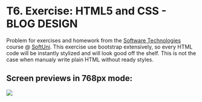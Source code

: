 # T6. Exercise: HTML5 and CSS - BLOG DESIGN

Problem for exercises and homework from the [Software Technologies](https://github.com/OgnyanDD/Software-Technologies) course @ [SoftUni](https://softuni.bg/).
This exercise use bootstrap extensively, so every HTML code will be instantly stylized and will look good off the shelf. This is not the case when manualy write plain HTML without ready styles.
<br/>
## Screen previews in 768px mode:
![](Preview.png)
